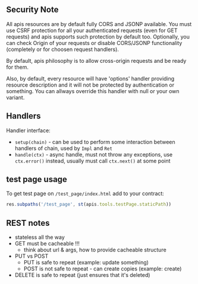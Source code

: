 ## Security Note

All apis resources are by default fully CORS and JSONP available. You must use CSRF protection for all your authenticated requests (even for GET requests) and apis supports such protection by default too. Optionally, you can check Origin of your requests or disable CORS/JSONP functionality (completely or for choosen request handlers).

By default, apis philosophy is to allow cross-origin requests and be ready for them.

Also, by default, every resource will have 'options' handler providing resource description and it will not be protected by authentication or something. You can allways override this handler with null or your own variant.

## Handlers

Handler interface:

* `setup(chain)` - can be used to perform some interaction between handlers of chain, used by `Impl` and `Ret`
* `handle(ctx)` - async handle, must not throw any exceptions, use `ctx.error()` instead, usually must call `ctx.next()` at some point

## test page usage

To get test page on `/test_page/index.html` add to your contract:

```js
res.subpaths('/test_page', st(apis.tools.testPage.staticPath))
```

## REST notes

* stateless all the way
* GET must be cacheable !!!
	* think about url & args, how to provide cacheable structure
* PUT vs POST
	* PUT is safe to repeat (example: update something)
	* POST is not safe to repeat - can create copies (example: create)
* DELETE is safe to repeat (just ensures that it's deleted)
